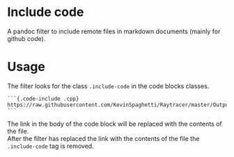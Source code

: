 # Include code 
A pandoc filter to include remote files in markdown documents (mainly for github code).

# Usage
The filter looks for the class `.include-code` in the code blocks classes.

````
```{.code-include .cpp}
https://raw.githubusercontent.com/KevinSpaghetti/Raytracer/master/Output/ColorBufferFormat.h
```
```````

The link in the body of the code block will be replaced with the contents of the file.  
After the filter has replaced the link with the contents of the file the `.include-code` tag is removed.